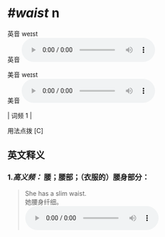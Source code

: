# ***\#waist*** n
英音 weɪst  
英音
<audio src="./media/waist-B.aac" controls="controls"></audio>

美音 weɪst  
美音
<audio src="./media/waist.aac" controls="controls"></audio>



| 词频 1 |  

用法点拨  [C]

英文释义
---
### 1.*高义频：* **腰；腰部；（衣服的）腰身部分：**  

 > She has a slim waist.  
 > 她腰身纤细。    
<audio src="./media/waist-she has a slim.aac" controls="controls"></audio>


